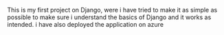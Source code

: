This is my first project on Django, were i have tried to make it as simple as possible to make sure i understand the basics of Django and it works as intended. i have also deployed the application on azure 
